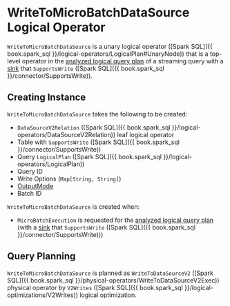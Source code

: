 # WriteToMicroBatchDataSource Logical Operator

`WriteToMicroBatchDataSource` is a unary logical operator ([Spark SQL]({{ book.spark_sql }}/logical-operators/LogicalPlan#UnaryNode)) that is a top-level operator in the [analyzed logical query plan](../micro-batch-execution/MicroBatchExecution.md#logicalPlan) of a streaming query with a [sink](../StreamExecution.md#sink) that `SupportsWrite` ([Spark SQL]({{ book.spark_sql }}/connector/SupportsWrite)).

## Creating Instance

`WriteToMicroBatchDataSource` takes the following to be created:

* <span id="relation"> `DataSourceV2Relation` ([Spark SQL]({{ book.spark_sql }}/logical-operators/DataSourceV2Relation)) leaf logical operator
* <span id="table"> Table with `SupportsWrite` ([Spark SQL]({{ book.spark_sql }}/connector/SupportsWrite))
* <span id="query"> Query `LogicalPlan` ([Spark SQL]({{ book.spark_sql }}/logical-operators/LogicalPlan))
* <span id="queryId"> Query ID
* <span id="writeOptions"> Write Options (`Map[String, String]`)
* <span id="outputMode"> [OutputMode](../OutputMode.md)
* <span id="batchId"> Batch ID

`WriteToMicroBatchDataSource` is created when:

* `MicroBatchExecution` is requested for the [analyzed logical query plan](../micro-batch-execution/MicroBatchExecution.md#logicalPlan) (with a [sink](../StreamExecution.md#sink) that `SupportsWrite` ([Spark SQL]({{ book.spark_sql }}/connector/SupportsWrite)))

## Query Planning

`WriteToMicroBatchDataSource` is planned as `WriteToDataSourceV2` ([Spark SQL]({{ book.spark_sql }}/physical-operators/WriteToDataSourceV2Exec)) physical operator by `V2Writes` ([Spark SQL]({{ book.spark_sql }}/logical-optimizations/V2Writes)) logical optimization.
